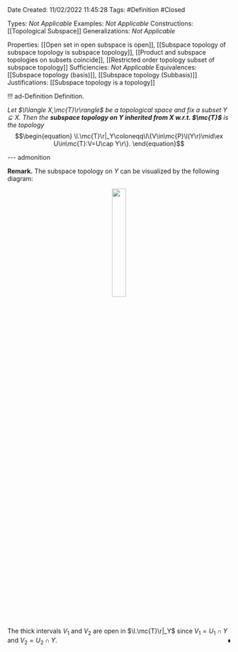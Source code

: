 <br />
<br />

Date Created: 11/02/2022 11:45:28
Tags: #Definition #Closed

Types: _Not Applicable_
Examples: _Not Applicable_
Constructions: [[Topological Subspace]]
Generalizations: _Not Applicable_

Properties: [[Open set in open subspace is open]], [[Subspace topology of subspace topology is subspace topology]], [[Product and subspace topologies on subsets coincide]], [[Restricted order topology subset of subspace topology]]
Sufficiencies: _Not Applicable_
Equivalences: [[Subspace topology (basis)]], [[Subspace topology (Subbasis)]]
Justifications: [[Subspace topology is a topology]]

!!! ad-Definition Definition.

_Let $\l\langle X,\mc{T}\r\rangle$ be a topological space and fix a subset $Y\subseteq X$. Then the **subspace topology on $Y$ inherited from $X$ w.r.t. $\mc{T}$** is the topology_
$$\begin{equation}
    \l.\mc{T}\r|_Y\coloneqq\l\{V\in\mc{P}\l(Y\r)\mid\ex U\in\mc{T}:V=U\cap Y\r\}.
\end{equation}$$

--- admonition

**Remark.** The subspace topology on $Y$ can be visualized by the following diagram:

<center><img src="https://raw.githubusercontent.com/zhaoshenzhai/MathWiki/master/Images/11-02-2022_1158/image.svg", width=25%></center>

The thick intervals $V_1$ and $V_2$ are open in $\l.\mc{T}\r|_Y$ since $V_1=U_1\cap Y$ and $V_2=U_2\cap Y$.<span style="float:right;">$\blacklozenge$</span>
